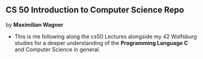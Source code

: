 ## CS 50 Introduction to Computer Science Repo
by **Maximilian Wagner**

- This is me following along the cs50 Lectures alongside my 42 Wolfsburg studies
for a deeper understanding of the **Programming Language C** and Computer Science in general.
